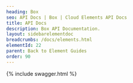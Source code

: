 ```yaml
---
heading: Box
seo: API Docs | Box | Cloud Elements API Docs
title: API Docs
description: Box API Documentation.
layout: sidebarelementdoc
breadcrumbs: /docs/elements.html
elementId: 22
parent: Back to Element Guides
order: 90
---
```


{% include swagger.html %}
